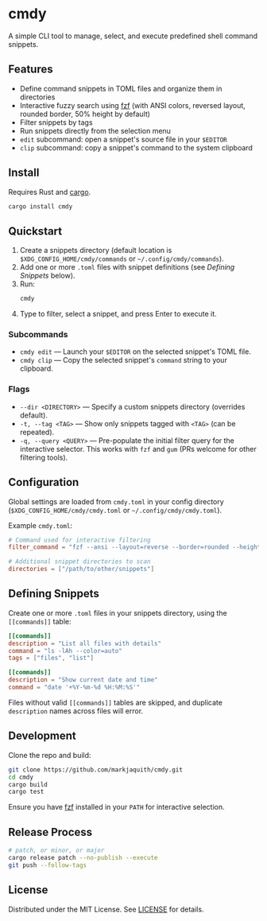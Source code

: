 # cmdy

A simple CLI tool to manage, select, and execute predefined shell command snippets.

## Features

- Define command snippets in TOML files and organize them in directories
- Interactive fuzzy search using [fzf] (with ANSI colors, reversed layout, rounded border, 50% height by default)
- Filter snippets by tags
- Run snippets directly from the selection menu
- `edit` subcommand: open a snippet's source file in your `$EDITOR`
- `clip` subcommand: copy a snippet's command to the system clipboard

## Install

Requires Rust and [cargo].

```sh
cargo install cmdy
```

## Quickstart

1. Create a snippets directory (default location is `$XDG_CONFIG_HOME/cmdy/commands` or `~/.config/cmdy/commands`).
2. Add one or more `.toml` files with snippet definitions (see _Defining Snippets_ below).
3. Run:
   ```sh
   cmdy
   ```
4. Type to filter, select a snippet, and press Enter to execute it.

### Subcommands

- `cmdy edit` — Launch your `$EDITOR` on the selected snippet's TOML file.
- `cmdy clip` — Copy the selected snippet's `command` string to your clipboard.

### Flags

- `--dir <DIRECTORY>` — Specify a custom snippets directory (overrides default).
- `-t, --tag <TAG>` — Show only snippets tagged with `<TAG>` (can be repeated).
 - `-q, --query <QUERY>` — Pre-populate the initial filter query for the interactive selector. This works with `fzf` and `gum` (PRs welcome for other filtering tools).

## Configuration

Global settings are loaded from `cmdy.toml` in your config directory (`$XDG_CONFIG_HOME/cmdy/cmdy.toml` or `~/.config/cmdy/cmdy.toml`).

Example `cmdy.toml`:

```toml
# Command used for interactive filtering
filter_command = "fzf --ansi --layout=reverse --border=rounded --height=50%"

# Additional snippet directories to scan
directories = ["/path/to/other/snippets"]
```

## Defining Snippets

Create one or more `.toml` files in your snippets directory, using the `[[commands]]` table:

```toml
[[commands]]
description = "List all files with details"
command = "ls -lAh --color=auto"
tags = ["files", "list"]

[[commands]]
description = "Show current date and time"
command = "date '+%Y-%m-%d %H:%M:%S'"
```

Files without valid `[[commands]]` tables are skipped, and duplicate `description` names across files will error.

## Development

Clone the repo and build:

```sh
git clone https://github.com/markjaquith/cmdy.git
cd cmdy
cargo build
cargo test
```

Ensure you have [fzf] installed in your `PATH` for interactive selection.

## Release Process

```sh
# patch, or minor, or major
cargo release patch --no-publish --execute
git push --follow-tags
```


## License

Distributed under the MIT License. See [LICENSE] for details.

[fzf]: https://github.com/junegunn/fzf
[cargo]: https://doc.rust-lang.org/cargo/
[LICENSE]: LICENSE

